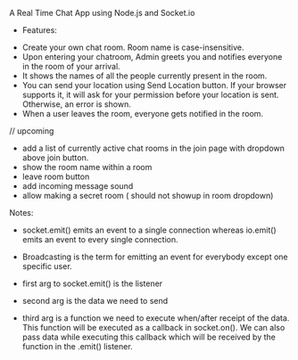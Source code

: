 A Real Time Chat App using Node.js and Socket.io

* Features:
- Create your own chat room. Room name is case-insensitive.
- Upon entering your chatroom, Admin greets you and notifies everyone in the room of your arrival.
- It shows the names of all the people currently present in the room.
- You can send your location using Send Location button. If your browser supports it, it will ask for your permission before your location is sent. Otherwise, an error is shown.
- When a user leaves the room, everyone gets notified in the room.

// upcoming
 - add a list of currently active chat rooms in the join page with dropdown above join button.
 - show the room name within a room
 - leave room button
 - add incoming message sound
 - allow making a secret room ( should not showup in room dropdown)

Notes:
- socket.emit() emits an event to a single connection whereas io.emit() emits an event to every single connection.
 - Broadcasting is the term for emitting an event for everybody except one specific user.

 - first arg to socket.emit() is the listener
 - second arg is the data we need to send
 - third arg is a function we need to execute when/after receipt of the data. This function will be executed as a callback in socket.on(). We can also pass data while executing this callback which will be received by the function in the .emit() listener.